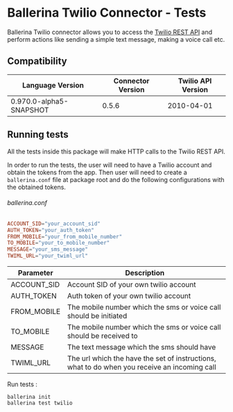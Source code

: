 # Ballerina Twilio Connector - Tests

Ballerina Twilio connector allows you to access the [Twilio REST API](https://www.twilio.com/docs/api) and perform 
actions like sending a simple text message, making a voice call etc.

## Compatibility

| Language Version           | Connector Version   | Twilio API Version |
| -------------------------- | ------------------- | ------------------ |
| 0.970.0-alpha5-SNAPSHOT    | 0.5.6               | 2010-04-01         |

## Running tests

All the tests inside this package will make HTTP calls to the Twilio REST API.

In order to run the tests, the user will need to have a Twilio account and obtain the tokens from the app.
Then user will need to create a `ballerina.conf` file at package root and do the following configurations with the 
obtained tokens.

###### ballerina.conf

```ballerina.conf
ACCOUNT_SID="your_account_sid"
AUTH_TOKEN="your_auth_token"
FROM_MOBILE="your_from_mobile_number"
TO_MOBILE="your_to_mobile_number"
MESSAGE="your_sms_message"
TWIML_URL="your_twiml_url"
```

| Parameter   | Description                                                                                  |
| ----------- | -------------------------------------------------------------------------------------------- |
| ACCOUNT_SID | Account SID of your own twilio account                                                       |
| AUTH_TOKEN  | Auth token of your own twilio account                                                        |
| FROM_MOBILE | The mobile number which the sms or voice call should be initiated                            |
| TO_MOBILE   | The mobile number which the sms or voice call should be received to                          |
| MESSAGE     | The text message which the sms should have                                                   |
| TWIML_URL   | The url which the have the set of instructions, what to do when you receive an incoming call |

Run tests :
```
ballerina init
ballerina test twilio
```